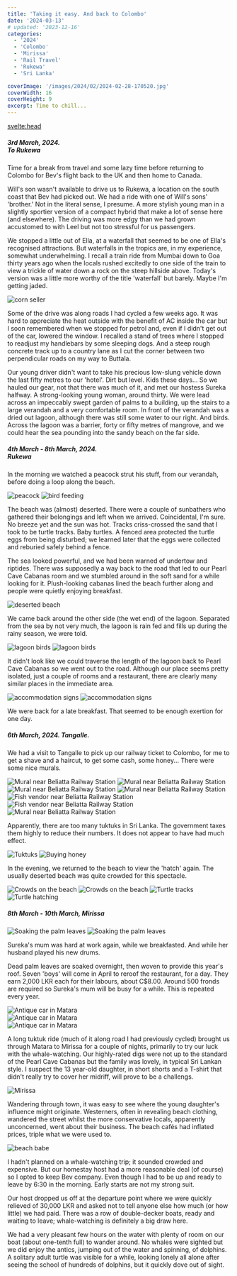 ```yaml
---
title: 'Taking it easy. And back to Colombo'
date: '2024-03-13'
# updated: '2023-12-16'
categories:
  - '2024'
  - 'Colombo'
  - 'Mirissa'
  - 'Rail Travel'
  - 'Rukewa'
  - 'Sri Lanka'

coverImage: '/images/2024/02/2024-02-28-170520.jpg'
coverWidth: 16
coverHeight: 9
excerpt: Time to chill...
---
```


<script>
	import Callout from '$lib/components/Callout.svelte'
  import Img from '$lib/components/Img.svelte'
</script>

<svelte:head>

<title>2024 Sri Lanka</title>
</svelte:head>

<section class="card">
<h5>
  	3rd March, 2024.<br/>
  	To Rukewa
</h5>

<p>Time for a break from travel and some lazy time before returning to Colombo for Bev's flight back to the UK and then home to Canada.</p>

<p>Will's son wasn't available to drive us to Rukewa, a location on the south coast that Bev had picked out. We had a ride with one of Will's sons' 'brother.' Not in the literal sense, I presume. A more stylish young man in a slightly sportier version of a compact hybrid that make a lot of sense here (and elsewhere). The driving was more edgy than we had grown accustomed to with Leel but not too stressful for us passengers.</p>

<p>We stopped a little out of Ella, at a waterfall that seemed to be one of Ella's recognised attractions. But waterfalls in the tropics are, in my experience, somewhat underwhelming. I recall a train ride from Mumbai down to Goa thirty years ago when the locals rushed excitedly to one side of the train to view a trickle of water down a rock on the steep hillside above. Today's version was a little more worthy of the title 'waterfall' but barely. Maybe I'm getting jaded.</p>

<Img
  src="/images/2024/03/2024-03-03-100146.jpg"
  alt="corn seller"
  caption="Roadside vendor, selling corn to waterfall tourists"
/>

<p>Some of the drive was along roads I had cycled a few weeks ago. It was hard to appreciate the heat outside with the benefit of AC inside the car but I soon remembered when we stopped for petrol and, even if I didn't get out of the car, lowered the window. I recalled a stand of trees where I stopped to readjust my handlebars by some sleeping dogs. And a steep rough concrete track up to a country lane as I cut the corner between two perpendicular roads on my way to Buttala.</p>

<p>Our young driver didn't want to take his precious low-slung vehicle down the last fifty metres to our 'hotel'. Dirt but level. Kids these days... So we hauled our gear, not that there was much of it, and met our hostess Sureka halfway. A strong-looking young woman, around thirty. We were lead across an impeccably swept garden of palms to a building, up the stairs to a large verandah and a very comfortable room. In front of the verandah was a dried out lagoon, although there was still some water to our right. And birds. Across the lagoon was a barrier, forty or fifty metres of mangrove, and we could hear the sea pounding into the sandy beach on the far side.</p>
</section>

<section class="card">
<h5>
  	4th March - 8th March, 2024.<br/>
  	Rukewa
</h5>

<p>In the morning we watched a peacock strut his stuff, from our verandah, before doing a loop along the beach.</p>

<Img
  src="/images/2024/03/2024-03-04-083502.jpg"
  alt="peacock"
/>
<Img
  src="/images/2024/03/2024-03-04-083522.jpg"
  alt="bird feeding"
/>

<p>The beach was (almost) deserted. There were a couple of sunbathers who gathered their belongings and left when we arrived. Coincidental, I'm sure. No breeze yet and the sun was hot. Tracks criss-crossed the sand that I took to be turtle tracks. Baby turtles. A fenced area protected the turtle eggs from being disturbed; we learned later that the eggs were collected and reburied safely behind a fence. </p>

<p>The sea looked powerful, and we had been warned of undertow and riptides. There was supposedly a way back to the road that led to our Pearl Cave Cabanas room and we stumbled around in the soft sand for a while looking for it. Plush-looking cabanas lined the beach further along and people were quietly enjoying breakfast. </p>

<!-- <Img
  src="/images/2024/03/2024-03-04-090237.jpg"
  alt="deserted beach"
/> -->

<Img
  src="/images/2024/03/2024-03-04-090651.jpg"
  alt="deserted beach"
/>

<p>We came back around the other side (the wet end) of the lagoon. Separated from the sea by not very much, the lagoon is rain fed and fills up during the rainy season, we were told. </p>

<Img
  src="/images/2024/03/2024-03-04-093550.jpg"
  alt="lagoon birds"
/>
<Img
  src="/images/2024/03/2024-03-04-093852.jpg"
  alt="lagoon birds"
/>

<p>It didn't look like we could traverse the length of the lagoon back to Pearl Cave Cabanas so we went out to the road. Although our place seems pretty isolated, just a couple of rooms and a restaurant, there are clearly many similar places in the immediate area.</p>

<Img
  src="/images/2024/03/2024-03-04-094720.jpg"
  alt="accommodation signs"
/>
<Img
  src="/images/2024/03/2024-03-04-095159.jpg"
  alt="accommodation signs"
/>

<p>We were back for a late breakfast. That seemed to be enough exertion for one day. </p>

<h5>6th March, 2024. Tangalle.</h5>

<p>We had a visit to Tangalle to pick up our railway ticket to Colombo, for me to get a shave and a haircut, to get some cash, some honey... There were some nice murals.</p>

<Img
  src="/images/2024/03/2024-03-06-113635.jpg"
  alt="Mural near Beliatta Railway Station"
  caption="Beliatta Railway Station approach"
/>
<Img
  src="/images/2024/03/2024-03-06-113643.jpg"
  alt="Mural near Beliatta Railway Station"
  caption="Beliatta Railway Station approach"
/>
<Img
  src="/images/2024/03/2024-03-06-113703.jpg"
  alt="Mural near Beliatta Railway Station"
  caption="Beliatta Railway Station approach"
/>
<Img
  src="/images/2024/03/2024-03-06-113725.jpg"
  alt="Mural near Beliatta Railway Station"
  caption="Beliatta Railway Station approach"
/>
<Img
  src="/images/2024/03/2024-03-06-114013.jpg"
  alt="Fish vendor near Beliatta Railway Station"
/>
<Img
  src="/images/2024/03/2024-03-06-114050.jpg"
  alt="Fish vendor near Beliatta Railway Station"
/>
<Img
  src="/images/2024/03/2024-03-06-114031.jpg"
  alt="Mural near Beliatta Railway Station"
/>

<p>Apparently, there are too many tuktuks in Sri Lanka. The government taxes them highly to reduce their numbers. It does not appear to have had much effect.</p>
<Img
  src="/images/2024/03/2024-03-06-114127.jpg"
  alt="Tuktuks"
/>
<Img
  src="/images/2024/03/2024-03-06-115518.jpg"
  alt="Buying honey"
  caption="In search of 'bee-honey,' not treacle!"
/>
<p>In the evening, we returned to the beach to view the 'hatch' again. The usually deserted beach was quite crowded for this spectacle.</p>
<Img
  src="/images/2024/03/2024-03-06-181440.jpg"
  alt="Crowds on the beach"
  caption="Waiting for the turtle release"
/>
<Img
  src="/images/2024/03/2024-03-06-181643.jpg"
  alt="Crowds on the beach"
/>
<Img
  src="/images/2024/03/2024-03-06-181745.jpg"
  alt="Turtle tracks"
  caption="Turtle tracks in the sand"
/>
<Img
  src="/images/2024/03/2024-03-06-183308.jpg"
  alt="Turtle hatching"
  caption="Turtle 'hatch'"
/>

<h5>8th March - 10th March, Mirissa</h5>
<Img
  src="/images/2024/03/2024-03-08-093152.jpg"
  alt="Soaking the palm leaves"
  caption="Sureka's mum, always hard at work"
/>
<Img
  src="/images/2024/03/2024-03-08-093204.jpg"
  alt="Soaking the palm leaves"
/>
<p>Sureka's mum was hard at work again, while we breakfasted. And while her husband played his new drums. </p>

<p>Dead palm leaves are soaked overnight, then woven to provide this year's roof. Seven 'boys' will come in April to reroof the restaurant, for a day. They earn 2,000 LKR each for their labours, about C$8.00. Around 500 fronds are required so Sureka's mum will be busy for a while. This is repeated every year.</p>
<div class="w-80">
  <Img
    src="/images/2024/03/2024-03-08-123242.jpg"
    alt="Antique car in Matara"
    caption="A lovingly maintained antique, in Matara, on the way to Mirissa"
  />
</div>
<Img
  src="/images/2024/03/2024-03-08-123245.jpg"
  alt="Antique car in Matara"
  caption="Almost 90 years old!"
/>
<div class="w-80">
  <Img
    src="/images/2024/03/2024-03-08-123319.jpg"
    alt="Antique car in Matara"  
  />
</div>
<p>A long tuktuk ride (much of it along road I had previously cycled) brought us through Matara to Mirissa for a couple of nights, primarily to try our luck with the whale-watching. Our highly-rated digs were not up to the standard of the Pearl Cave Cabanas but the family was lovely, in typical Sri Lankan style. I suspect the 13 year-old daughter, in short shorts and a T-shirt that didn't really try to cover her midriff, will prove to be a challengs.</p>
<Img
    src="/images/2024/03/2024-03-08-163327.jpg"
    alt="Mirissa"  
  />
<p>Wandering through town, it was easy to see where the young daughter's influence might originate. Westerners, often in revealing beach clothing, wandered the street whilst the more conservative locals, apparently unconcerned, went about their business. The beach caf&eacute;s had inflated prices, triple what we were used to. </p>
<div class="w-80">
  <Img
      src="/images/2024/03/2024-03-08-180627.jpg"
      alt="beach babe"  
  />
</div>
<p>I hadn't planned on a whale-watching trip; it sounded crowded and expensive. But our homestay host had a more reasonable deal (of course) so I opted to keep Bev company. Even though I had to be up and ready to leave by 6:30 in the morning. Early starts are not my strong suit.</p>
<p>Our host dropped us off at the departure point where we were quickly relieved of 30,000 LKR and asked not to tell anyone else how much (or how little) we had paid. There was a row of double-decker boats, ready and waiting to leave; whale-watching is definitely a big draw here.</p>
<p>We had a very pleasant few hours on the water with plenty of room on our boat (about one-tenth full) to wander around. No whales were sighted but we did enjoy the antics, jumping out of the water and spinning, of dolphins. A solitary adult turtle was visible for a while, looking lonely all alone after seeing the school of hundreds of dolphins, but it quickly dove out of sight.</p>
</section>
